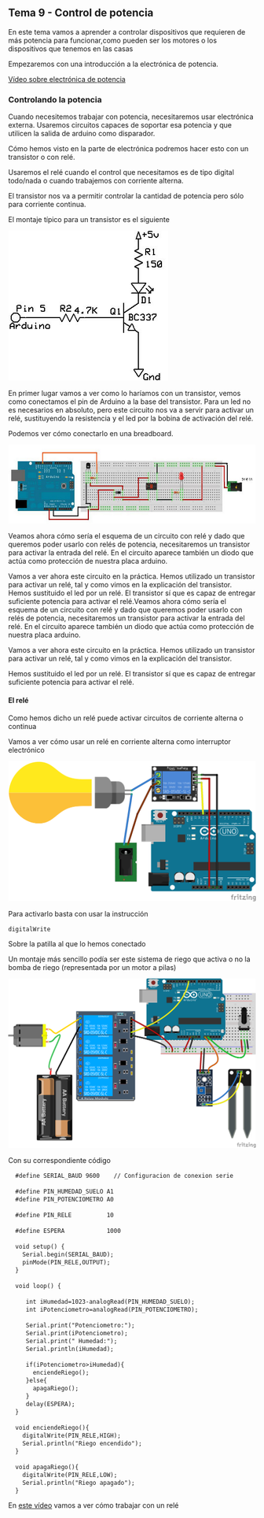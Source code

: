 ## Tema 9 - Control de potencia

En este tema vamos a aprender a controlar dispositivos que requieren de más potencia para funcionar,como pueden ser los motores o los dispositivos que tenemos en las casas

Empezaremos con una introducción a la electrónica de potencia.


[Vídeo sobre electrónica de potencia](https://youtu.be/8xaS2t1M5R4)

### Controlando la potencia

Cuando necesitemos trabajar con potencia, necesitaremos usar electrónica externa. Usaremos circuitos capaces de soportar esa potencia y que utilicen la salida de arduino como disparador.

Cómo hemos visto en la parte de electrónica podremos hacer esto con un transistor o con relé.

Usaremos el relé cuando el control que necesitamos es de tipo digital todo/nada o cuando trabajemos con corriente alterna.

El transistor nos va a permitir controlar la cantidad de potencia pero sólo para corriente continua.


El montaje típico para un transistor es el siguiente


![MontajeTransistor.png](./images/MontajeTransistor.png)


En primer lugar vamos a ver como lo haríamos con un transistor, vemos como conectamos el pin de Arduino a la base del transistor. Para un led no es necesarios en absoluto, pero este circuito nos va a servir para activar un relé, sustituyendo la resistencia y el led por la bobina de activación del relé.

Podemos ver cómo conectarlo en una breadboard.

![ReleArduino.png](./images/ReleArduino.png)

Veamos ahora cómo sería el esquema de un circuito con relé y dado que queremos poder usarlo con relés de potencia, necesitaremos un transistor para activar la entrada del relé. En el circuito aparece también un diodo que actúa como protección de nuestra placa arduino.

Vamos a ver ahora este circuito en la práctica. Hemos utilizado un transistor para activar un relé, tal y como vimos en la explicación del transistor.
Hemos sustituido el led por un relé. El transistor sí que es capaz de entregar suficiente potencia para activar el relé.Veamos ahora cómo sería el esquema de un circuito con relé y dado que queremos poder usarlo con relés de potencia, necesitaremos un transistor para activar la entrada del relé. En el circuito aparece también un diodo que actúa como protección de nuestra placa arduino.

Vamos a ver ahora este circuito en la práctica. Hemos utilizado un transistor para activar un relé, tal y como vimos en la explicación del transistor.

Hemos sustituido el led por un relé. El transistor sí que es capaz de entregar suficiente potencia para activar el relé.

#### El relé

Como hemos dicho un relé puede activar circuitos de corriente alterna o continua

Vamos a ver cómo usar un relé en corriente alterna como interruptor electrónico

![Relé domotica](./images/Rele.png)

Para activarlo basta con usar la instrucción

    digitalWrite

Sobre la patilla al que lo hemos conectado

Un montaje más sencillo podía ser este sistema de riego que activa o no la bomba de riego (representada por un motor a pilas)


![Relé riego](./images/Rele_Riego.png)

Con su correspondiente código


      #define SERIAL_BAUD 9600    // Configuracion de conexion serie

      #define PIN_HUMEDAD_SUELO A1
      #define PIN_POTENCIOMETRO A0

      #define PIN_RELE          10

      #define ESPERA            1000

      void setup() {
        Serial.begin(SERIAL_BAUD);
        pinMode(PIN_RELE,OUTPUT);
      }

      void loop() {

         int iHumedad=1023-analogRead(PIN_HUMEDAD_SUELO);
         int iPotenciometro=analogRead(PIN_POTENCIOMETRO);

         Serial.print("Potenciometro:");
         Serial.print(iPotenciometro);
         Serial.print(" Humedad:");
         Serial.println(iHumedad);

         if(iPotenciometro>iHumedad){
           enciendeRiego();
         }else{
           apagaRiego();
         }
         delay(ESPERA);
      }

      void enciendeRiego(){
        digitalWrite(PIN_RELE,HIGH);
        Serial.println("Riego encendido");
      }

      void apagaRiego(){
        digitalWrite(PIN_RELE,LOW);
        Serial.println("Riego apagado");
      }

En [este vídeo](https://www.youtube.com/embed/ce6yDScD_Nk) vamos a ver cómo trabajar con un relé
